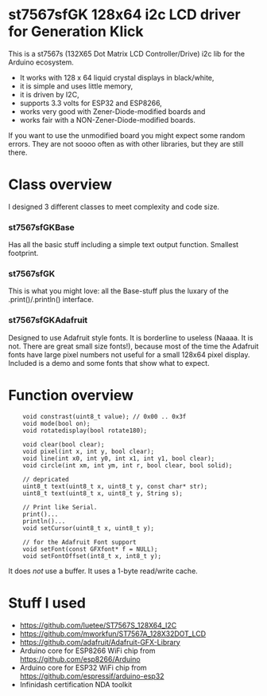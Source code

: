 # st7567sfGK 128x64 i2c LCD driver for Generation Klick

This is a st7567s (132X65 Dot Matrix LCD Controller/Drive) i2c lib for the Arduino ecosystem.

* It works with 128 x 64 liquid crystal displays in black/white,
* it is simple and uses little memory,
* it is driven by I2C,
* supports 3.3 volts for ESP32 and ESP8266,
* works very good with Zener-Diode-modified boards and
* works fair with a NON-Zener-Diode-modified boards.

If you want to use the unmodified board you might expect some random errors. They are not soooo often
as with other libraries, but they are still there.

# Class overview

I designed 3 different classes to meet complexity and code size.

### st7567sfGKBase

Has all the basic stuff including a simple text output function. Smallest footprint.

### st7567sfGK

This is what you might love: all the Base-stuff plus the luxary of the .print()/.println() interface.

### st7567sfGKAdafruit

Designed to use Adafruit style fonts. It is borderline to useless (Naaaa. It is not. There are great small size fonts!), because most of the time the Adafruit fonts have large pixel numbers not useful for a small 128x64 pixel display. Included is a demo and some fonts that show what to expect.

# Function overview
```
    void constrast(uint8_t value); // 0x00 .. 0x3f
    void mode(bool on);
    void rotatedisplay(bool rotate180);

    void clear(bool clear);
    void pixel(int x, int y, bool clear);
    void line(int x0, int y0, int x1, int y1, bool clear);
    void circle(int xm, int ym, int r, bool clear, bool solid);

    // depricated
    uint8_t text(uint8_t x, uint8_t y, const char* str);
    uint8_t text(uint8_t x, uint8_t y, String s);

    // Print like Serial.
    print()...
    println()...
    void setCursor(uint8_t x, uint8_t y);

    // for the Adafruit Font support
    void setFont(const GFXfont* f = NULL);
    void setFontOffset(int8_t x, int8_t y);
```

It does *not* use a buffer. It uses a 1-byte read/write cache.

# Stuff I used

* https://github.com/luetee/ST7567S_128X64_I2C
* https://github.com/mworkfun/ST7567A_128X32DOT_LCD
* https://github.com/adafruit/Adafruit-GFX-Library
* Arduino core for ESP8266 WiFi chip from https://github.com/esp8266/Arduino
* Arduino core for ESP32 WiFi chip from https://github.com/espressif/arduino-esp32
* Infinidash certification NDA toolkit
